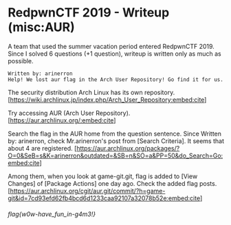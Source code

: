 # RedpwnCTF 2019 - Writeup (misc:AUR)

A team that used the summer vacation period entered RedpwnCTF 2019.
Since I solved 6 questions (+1 question), writeup is written only as much as possible.


````
Written by: arinerron
Help! We lost aur flag in the Arch User Repository! Go find it for us.
````


The security distribution Arch Linux has its own repository.
[https://wiki.archlinux.jp/index.php/Arch_User_Repository:embed:cite]


Try accessing AUR (Arch User Repository).
[https://aur.archlinux.org/:embed:cite]


Search the flag in the AUR home from the question sentence.
Since Written by: arinerron, check Mr.arinerron's post from [Search Criteria].
It seems that about 4 are registered.
[https://aur.archlinux.org/packages/?O=0&SeB=s&K=arinerron&outdated=&SB=n&SO=a&PP=50&do_Search=Go:embed:cite]


Among them, when you look at game-git.git, flag is added to [View Changes] of [Package Actions] one day ago.
Check the added flag posts.
[https://aur.archlinux.org/cgit/aur.git/commit/?h=game-git&id=7cd93efd62fb4bcd6d1233caa92107a32078b52e:embed:cite]


###### flag{w0w-have_fun_in-g4m3!}

